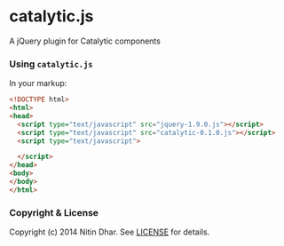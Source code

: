 catalytic.js
============

A jQuery plugin for Catalytic components

### Using `catalytic.js`

In your markup:

```html
<!DOCTYPE html>
<html>
<head>
  <script type="text/javascript" src="jquery-1.9.0.js"></script>
  <script type="text/javascript" src="catalytic-0.1.0.js"></script>
  <script type="text/javascript">

  </script>
</head>
<body>
</body>
</html>
```

### Copyright & License

Copyright (c) 2014 Nitin Dhar. See [LICENSE](https://github.com/nitindhar7/catalytic.js/blob/master/LICENSE) for details.